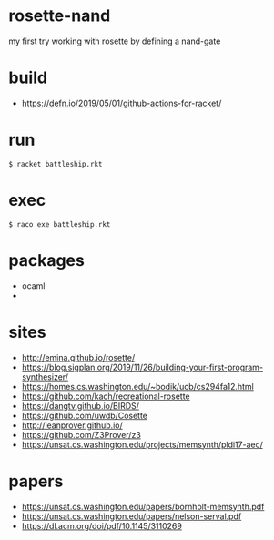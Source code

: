 # rosette-nand
my first try working with rosette by defining a nand-gate

# build
 - https://defn.io/2019/05/01/github-actions-for-racket/

# run
```
$ racket battleship.rkt
```

# exec
```
$ raco exe battleship.rkt
```

# packages
 - ocaml
 - 

# sites
 - http://emina.github.io/rosette/ 
 - https://blog.sigplan.org/2019/11/26/building-your-first-program-synthesizer/
 - https://homes.cs.washington.edu/~bodik/ucb/cs294fa12.html
 - https://github.com/kach/recreational-rosette
 - https://dangtv.github.io/BIRDS/
 - https://github.com/uwdb/Cosette
 - http://leanprover.github.io/
 - https://github.com/Z3Prover/z3
 - https://unsat.cs.washington.edu/projects/memsynth/pldi17-aec/

# papers
 - https://unsat.cs.washington.edu/papers/bornholt-memsynth.pdf
 - https://unsat.cs.washington.edu/papers/nelson-serval.pdf
 - https://dl.acm.org/doi/pdf/10.1145/3110269
